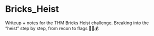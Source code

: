 # Bricks_Heist
Writeup + notes for the THM Bricks Heist challenge. Breaking into the “heist” step by step, from recon to flags 🕵️‍♂️💰
